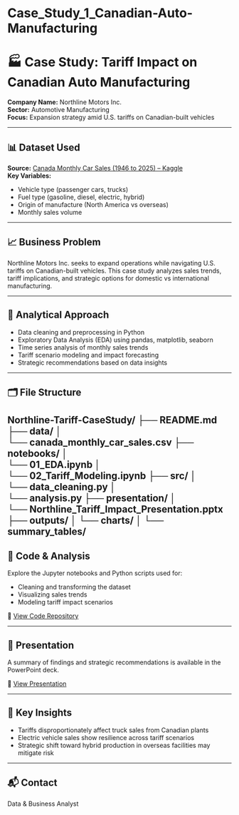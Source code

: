 # Case_Study_1_Canadian-Auto-Manufacturing

# 🏭 Case Study: Tariff Impact on Canadian Auto Manufacturing

**Company Name:** Northline Motors Inc.  
**Sector:** Automotive Manufacturing  
**Focus:** Expansion strategy amid U.S. tariffs on Canadian-built vehicles

---

## 📊 Dataset Used

**Source:** [Canada Monthly Car Sales (1946 to 2025) – Kaggle](https://www.kaggle.com/datasets)  
**Key Variables:**
- Vehicle type (passenger cars, trucks)
- Fuel type (gasoline, diesel, electric, hybrid)
- Origin of manufacture (North America vs overseas)
- Monthly sales volume

---

## 📈 Business Problem

Northline Motors Inc. seeks to expand operations while navigating U.S. tariffs on Canadian-built vehicles. This case study analyzes sales trends, tariff implications, and strategic options for domestic vs international manufacturing.

---

## 🧠 Analytical Approach

- Data cleaning and preprocessing in Python
- Exploratory Data Analysis (EDA) using pandas, matplotlib, seaborn
- Time series analysis of monthly sales trends
- Tariff scenario modeling and impact forecasting
- Strategic recommendations based on data insights

---

## 🗂️ File Structure
Northline-Tariff-CaseStudy/ 
├── README.md ├── data/ │   
└── canada_monthly_car_sales.csv ├── notebooks/ │  
 └── 01_EDA.ipynb │   
 └── 02_Tariff_Modeling.ipynb ├── src/ │   
└── data_cleaning.py │   
└── analysis.py ├── presentation/ │   
└── Northline_Tariff_Impact_Presentation.pptx ├── outputs/ │   └── charts/ │   └── summary_tables/
---

## 🧪 Code & Analysis

Explore the Jupyter notebooks and Python scripts used for:
- Cleaning and transforming the dataset
- Visualizing sales trends
- Modeling tariff impact scenarios

🔗 [View Code Repository](https://github.com/yourusername/Northline-Tariff-CaseStudy)

---

## 🎤 Presentation

A summary of findings and strategic recommendations is available in the PowerPoint deck.

🔗 [View Presentation](https://yourlink.com/Northline_Tariff_Impact_Presentation.pptx)

---

## 📌 Key Insights

- Tariffs disproportionately affect truck sales from Canadian plants
- Electric vehicle sales show resilience across tariff scenarios
- Strategic shift toward hybrid production in overseas facilities may mitigate risk

---

## 📬 Contact
Data & Business Analyst  

